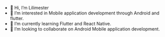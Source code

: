 - 👋 Hi, I’m Lilimester
- 👀 I’m interested in Mobile application development through Android and flutter.
- 🌱 I’m currently learning Flutter and React Native.
- 💞️ I’m looking to collaborate on Android Mobile application development.

<!---
Lilimester/Lilimester is a ✨ special ✨ repository because its `README.md` (this file) appears on your GitHub profile.
You can click the Preview link to take a look at your changes.
--->
